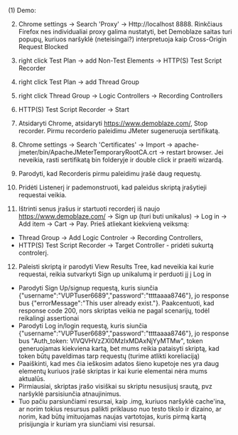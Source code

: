 (1) Demo:

2. Chrome settings -> Search 'Proxy' -> Http://localhost 8888. Rinkčiaus Firefox nes individualiai proxy galima nustatyti,
   bet Demoblaze saitas turi popupų, kuriuos naršyklė (neteisingai?) interpretuoja kaip Cross-Origin Request Blocked

3. right click Test Plan -> add Non-Test Elements -> HTTP(S) Test Script Recorder

4. right click Test Plan -> add Thread Group

5. right click Thread Group -> Logic Controllers -> Recording Controllers

6. HTTP(S) Test Script Recorder -> Start

7. Atsidaryti Chrome, atsidaryti https://www.demoblaze.com/, Stop recorder. Pirmu recorderio paleidimu JMeter sugeneruoja sertifikatą.

8. Chrome settings -> Search 'Certificates' -> Import -> apache-jmeter/bin/ApacheJMeterTemporaryRootCA.crt -> restart browser.
   Jei neveikia, rasti sertifikatą bin folderyje ir double click ir praeiti wizardą.

9. Parodyti, kad Recorderis pirmu paleidimu įrašė daug requestų.

10. Pridėti Listenerį ir pademonstruoti, kad paleidus skriptą įrašytieji requestai veikia.

11. Ištrinti senus įrašus ir startuoti recorderį iš naujo https://www.demoblaze.com/ -> Sign up (turi buti unikalus) ->
    Log in -> Add item -> Cart -> Pay. Prieš atliekant kiekvieną veiksmą:

- Thread Group -> Add Logic Controler -> Recording Controllers,
- HTTP(S) Test Script Recorder -> Target Controller - pridėti sukurtą controlerį.

12. Paleisti skriptą ir parodyti View Results Tree, kad neveikia kai kurie requestai, reikia sutvarkyti Sign up unikalumą ir perduoti jį į Log in

- Parodyti Sign Up/signup requestą, kuris siunčia {"username":"VUPTuser6689","password":"ttttaaaa8746"}, jo response bus {"errorMessage":"This user already exist."}. Paakcentuoti, kad response code 200, nors skriptas veikia ne pagal scenarijų, todėl reikalingi assertionai
- Parodyti Log in/login requestą, kuris siunčia {"username":"VUPTuser6689","password":"ttttaaaa8746"}, jo response bus "Auth_token: VlVQVHVzZXI0MzIxMDAxNjYyMTMw", token generuojamas kiekviena kartą, bet mums reikia pataisyti skriptą, kad token būtų paveldimas tarp requestų (turime atlikti koreliaciją)
- Paaiškinti, kad mes čia ieškosim adatos šieno kupetoje nes yra daug elementų kuriuos įrašė skriptas ir kai kurie elementai nėra mums aktualūs.
- Pirmiausiai, skriptas įrašo visiškai su skriptu nesusijusį srautą, pvz naršyklė parsisiunčia atnaujinimus.
- Tuo pačiu parsiunčiami resursai, kaip .img, kuriuos naršyklė cache'ina, ar norim tokius resursus palikti
  priklauso nuo testo tikslo ir dizaino, ar norim, kad būtų imituojamas naujas vartotojas, kuris pirmą kartą prisijungia ir kuriam yra siunčiami visi resursai.
